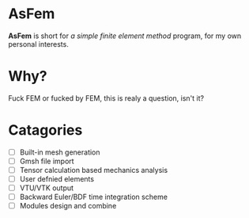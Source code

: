 # AsFem
**AsFem** is short for *a simple finite element method* program, for my own personal interests.

# Why?
Fuck FEM or fucked by FEM, this is realy a question, isn't it?


# Catagories
- [ ] Built-in mesh generation
- [ ] Gmsh file import
- [ ] Tensor calculation based mechanics analysis
- [ ] User defnied elements
- [ ] VTU/VTK output
- [ ] Backward Euler/BDF time integration scheme
- [ ] Modules design and combine
